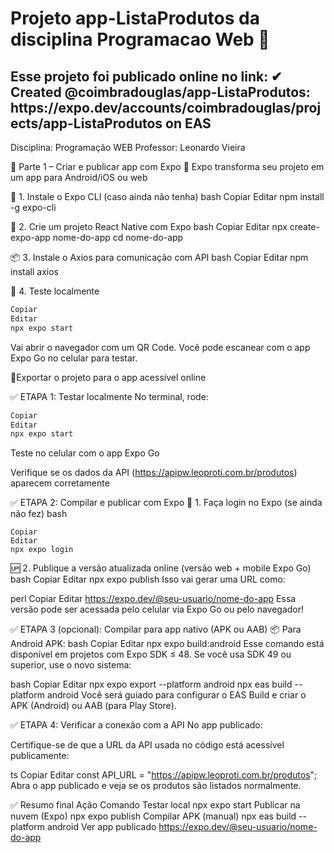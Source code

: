 # Projeto app-ListaProdutos da disciplina Programacao Web 👋

<h2>Esse projeto foi publicado online no link: ✔ Created @coimbradouglas/app-ListaProdutos: https://expo.dev/accounts/coimbradouglas/projects/app-ListaProdutos on EAS</h2>

Disciplina: Programação WEB
Professor: Leonardo Vieira

🧩 Parte 1 – Criar e publicar app com Expo
📱 Expo transforma seu projeto em um app para Android/iOS ou web

🔧 1. Instale o Expo CLI (caso ainda não tenha)
bash
Copiar
Editar
npm install -g expo-cli

🚀 2. Crie um projeto React Native com Expo
bash
Copiar
Editar
npx create-expo-app nome-do-app
cd nome-do-app

📦 3. Instale o Axios para comunicação com API
bash
Copiar
Editar
npm install axios

🔌 4. Teste localmente
```bash
Copiar
Editar
npx expo start
```
Vai abrir o navegador com um QR Code.
Você pode escanear com o app Expo Go no celular para testar.


📱Exportar o projeto para o app acessível online

✅ ETAPA 1: Testar localmente
No terminal, rode:

```bash
Copiar
Editar
npx expo start
```
Teste no celular com o app Expo Go

Verifique se os dados da API (https://apipw.leoproti.com.br/produtos) aparecem corretamente

✅ ETAPA 2: Compilar e publicar com Expo
🚀 1. Faça login no Expo (se ainda não fez)
bash
```
Copiar
Editar
npx expo login
```
🆙 2. Publique a versão atualizada online (versão web + mobile Expo Go)
bash
Copiar
Editar
npx expo publish
Isso vai gerar uma URL como:

perl
Copiar
Editar
https://expo.dev/@seu-usuario/nome-do-app
Essa versão pode ser acessada pelo celular via Expo Go ou pelo navegador!

✅ ETAPA 3 (opcional): Compilar para app nativo (APK ou AAB)
📦 Para Android APK:
bash
Copiar
Editar
npx expo build:android
Esse comando está disponível em projetos com Expo SDK ≤ 48. Se você usa SDK 49 ou superior, use o novo sistema:

bash
Copiar
Editar
npx expo export --platform android
npx eas build --platform android
Você será guiado para configurar o EAS Build e criar o APK (Android) ou AAB (para Play Store).

✅ ETAPA 4: Verificar a conexão com a API
No app publicado:

Certifique-se de que a URL da API usada no código está acessível publicamente:

ts
Copiar
Editar
const API_URL = "https://apipw.leoproti.com.br/produtos";
Abra o app publicado e veja se os produtos são listados normalmente.

✅ Resumo final
Ação	Comando
Testar local	npx expo start
Publicar na nuvem (Expo)	npx expo publish
Compilar APK (manual)	npx eas build --platform android
Ver app publicado	https://expo.dev/@seu-usuario/nome-do-app
